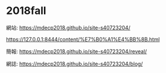# 2018fall

網站: https://mdecp2018.github.io/site-s40723204/

https://127.0.0.1:8444/content/%E7%B0%A1%E4%BB%8B.html

簡報: https://mdecp2018.github.io/site-s40723204/reveal/

網誌: https://mdecp2018.github.io/site-s40723204/blog/

